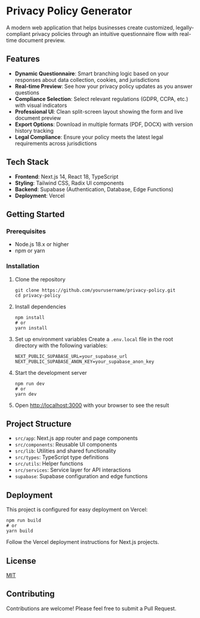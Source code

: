 # Privacy Policy Generator

A modern web application that helps businesses create customized, legally-compliant privacy policies through an intuitive questionnaire flow with real-time document preview.

## Features

- **Dynamic Questionnaire**: Smart branching logic based on your responses about data collection, cookies, and jurisdictions
- **Real-time Preview**: See how your privacy policy updates as you answer questions
- **Compliance Selection**: Select relevant regulations (GDPR, CCPA, etc.) with visual indicators
- **Professional UI**: Clean split-screen layout showing the form and live document preview
- **Export Options**: Download in multiple formats (PDF, DOCX) with version history tracking
- **Legal Compliance**: Ensure your policy meets the latest legal requirements across jurisdictions

## Tech Stack

- **Frontend**: Next.js 14, React 18, TypeScript
- **Styling**: Tailwind CSS, Radix UI components
- **Backend**: Supabase (Authentication, Database, Edge Functions)
- **Deployment**: Vercel

## Getting Started

### Prerequisites

- Node.js 18.x or higher
- npm or yarn

### Installation

1. Clone the repository
   ```
   git clone https://github.com/yourusername/privacy-policy.git
   cd privacy-policy
   ```

2. Install dependencies
   ```
   npm install
   # or
   yarn install
   ```

3. Set up environment variables
   Create a `.env.local` file in the root directory with the following variables:
   ```
   NEXT_PUBLIC_SUPABASE_URL=your_supabase_url
   NEXT_PUBLIC_SUPABASE_ANON_KEY=your_supabase_anon_key
   ```

4. Start the development server
   ```
   npm run dev
   # or
   yarn dev
   ```

5. Open [http://localhost:3000](http://localhost:3000) with your browser to see the result

## Project Structure

- `src/app`: Next.js app router and page components
- `src/components`: Reusable UI components
- `src/lib`: Utilities and shared functionality
- `src/types`: TypeScript type definitions
- `src/utils`: Helper functions
- `src/services`: Service layer for API interactions
- `supabase`: Supabase configuration and edge functions

## Deployment

This project is configured for easy deployment on Vercel:

```
npm run build
# or
yarn build
```

Follow the Vercel deployment instructions for Next.js projects.

## License

[MIT](LICENSE)

## Contributing

Contributions are welcome! Please feel free to submit a Pull Request.
